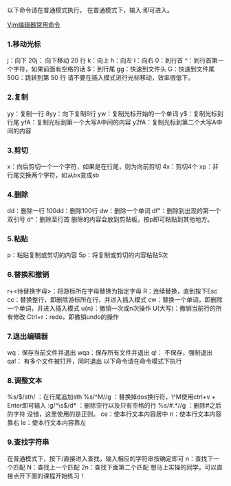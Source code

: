 
以下命令请在普通模式执行， 在普通模式下，输入:即可进入。

[Vim编辑器常用命令](https://blog.csdn.net/zhang_yu_ling/article/details/103777714)

### 1.移动光标
j：向下
20j： 向下移动 20 行
k：向上
h：向左
l：向右
0：到行首
^：到行首第一个字符，如果前面有空格的话
$：到行尾
gg：快速到文件头
G：快速到文件尾
50G：跳转到第 50 行
请不要在插入模式进行光标移动，效率很低下。


### 2.复制
yy：复制一行
8yy：向下复制8行
yw：复制光标开始的一个单词
y$：复制光标到行尾
yfA：复制光标到第一个大写A中间的内容
y2fA：复制光标到第二个大写A中间的内容

### 3.剪切
x：向后剪切一个一个字符，如果是在行尾，则为向前剪切
4x：剪切4个
xp：非行尾交换两个字符，如从bs变成sb

### 4.删除
dd：删除一行
100dd：删除100行
dw：删除一个单词
df"：删除到出现的第一个双引号
d^：删除至行首
删除的内容会放到剪贴板，按p即可粘贴到其他地方。

### 5.粘贴
p：粘贴复制或剪切的内容
5p：将复制或剪切的内容粘贴5次

### 6.替换和撤销
r+<待替换字母>：将游标所在字母替换为指定字母
R：连续替换，直到按下Esc
cc：替换整行，即删除游标所在行，并进入插入模式
cw：替换一个单词，即删除一个单词，并进入插入模式
u{n}：撤销一次或n次操作
U(大写)：撤销当前行的所有修改
Ctrl+r：redo，即撤销undo的操作

### 7.退出编辑器
wq：保存当前文件并退出
wqa：保存所有文件并退出
q!： 不保存，强制退出
qa!： 有多个文件被打开，同时退出
以下命令请在命令模式下执行



### 8.调整文本
%s/$/sth/ ：在行尾追加sth
%s/^M//g ：替换掉dos换行符，\^M使用ctrl+v + Enter即可输入
:g/^\s$/d* ：删除空行以及只有空格的行
%s/#.*//g ：删除#之后的字符
没错，这里使用的是正则。
ce：使本行文本内容居中
ri：使本行文本内容靠右
le：使本行文本内容靠左


### 9.查找字符串
在普通模式下，按下/直接进入查找，输入相应的字符串按确定即可
n：查找下一个匹配
N：查找上一个匹配
2n：查找下面第二个匹配
想马上实操的同学，可以直接点开下面的课程开始练习！

